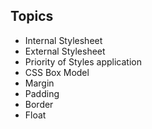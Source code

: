## Topics

- Internal Stylesheet
- External Stylesheet
- Priority of Styles application
- CSS Box Model
- Margin
- Padding
- Border
- Float
